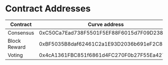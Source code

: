 # Contract Addresses

| Contract     | Curve address                              | Curve Testnet address                      |
| ------------ | ------------------------------------------ | ------------------------------------------ |
| Consensus    | 0xC50Ca7Ead738F5501F5EF88F6015d7F09D238F95 | 0x7991Ed3a5Dab1D120182FD406f3aB4d8FB7Fa018 |
| Block Reward | 0xBF5035B8daf62461C2a1E93D2036b691eF2C8aF5 | 0x29d80Bc8bD0C7Cf645f40db6706Ec8293786cd24 |
| Voting       | 0x4cA1361FBC851f6861d4FC270F0b27F55Ea427d5 | 0x54BfBde732F8992425b3E618ca6c0d9Ad7cBb312 |
